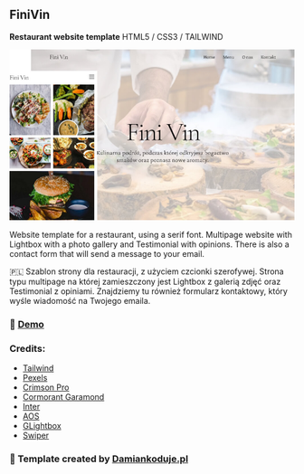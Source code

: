 ## FiniVin
**Restaurant website template**
HTML5 / CSS3 / TAILWIND

![CHEESE!](finivin.jpg)

Website template for a restaurant, using a serif font. Multipage website with Lightbox with a photo gallery and Testimonial with opinions. There is also a contact form that will send a message to your email.

:poland:
Szablon strony dla restauracji, z użyciem czcionki szerofywej. Strona typu multipage na której zamieszczony jest Lightbox z galerią zdjęć oraz Testimonial z opiniami. Znajdziemy tu również formularz kontaktowy, który wyśle wiadomość na Twojego emaila.

### :star2: <a href="https://damiankoduje.pl/finivin/index.html">Demo</a>

### Credits:
- <a href="https://tailwindcss.com/">Tailwind</a>
- <a href="https://www.pexels.com">Pexels</a>
- <a href="https://fonts.google.com/specimen/Crimson+Pro">Crimson  Pro</a>
- <a href="https://fonts.google.com/specimen/Cormorant +Garamond">Cormorant Garamond</a>
- <a href="https://fonts.google.com/specimen/Inter">Inter</a>
- <a href="https://michalsnik.github.io/aos">AOS</a>
- <a href="https://biati-digital.github.io/glightbox">GLightbox</a>
- <a href="https://swiperjs.com/">Swiper</a>


### :slightly_smiling_face: Template created by [Damiankoduje.pl](https://damiankoduje.pl)